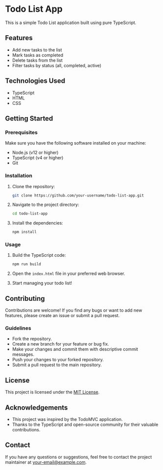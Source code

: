 # Todo List App

This is a simple Todo List application built using pure TypeScript.

## Features

- Add new tasks to the list
- Mark tasks as completed
- Delete tasks from the list
- Filter tasks by status (all, completed, active)

## Technologies Used

- TypeScript
- HTML
- CSS

## Getting Started

### Prerequisites

Make sure you have the following software installed on your machine:

- Node.js (v12 or higher)
- TypeScript (v4 or higher)
- Git

### Installation

1. Clone the repository:

   ```bash
   git clone https://github.com/your-username/todo-list-app.git
   ```

2. Navigate to the project directory:

   ```bash
   cd todo-list-app
   ```

3. Install the dependencies:

   ```bash
   npm install
   ```

### Usage

1. Build the TypeScript code:

   ```bash
   npm run build
   ```

2. Open the `index.html` file in your preferred web browser.

3. Start managing your todo list!

## Contributing

Contributions are welcome! If you find any bugs or want to add new features, please create an issue or submit a pull request.

### Guidelines

- Fork the repository.
- Create a new branch for your feature or bug fix.
- Make your changes and commit them with descriptive commit messages.
- Push your changes to your forked repository.
- Submit a pull request to the main repository.

## License

This project is licensed under the [MIT License](LICENSE).

## Acknowledgements

- This project was inspired by the TodoMVC application.
- Thanks to the TypeScript and open-source community for their valuable contributions.

## Contact

If you have any questions or suggestions, feel free to contact the project maintainer at your-email@example.com.
